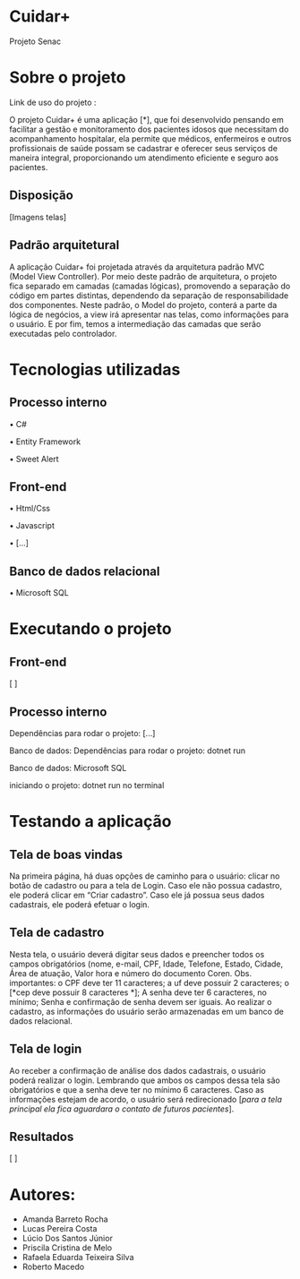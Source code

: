 # Cuidar+
Projeto Senac 

# Sobre o projeto 

Link de uso do projeto :

O projeto Cuidar+ é uma aplicação [*], que foi desenvolvido pensando em facilitar a gestão e monitoramento dos pacientes idosos que necessitam do acompanhamento hospitalar, ela permite que médicos, enfermeiros e outros profissionais de saúde possam se cadastrar e oferecer seus serviços de maneira integral, proporcionando um atendimento eficiente e seguro aos pacientes. 

## Disposição



[Imagens telas]



## Padrão arquitetural
A aplicação Cuidar+ foi projetada através da arquitetura padrão MVC (Model View Controller). Por meio deste padrão de arquitetura, o projeto fica separado em camadas (camadas lógicas), promovendo a separação do código em partes distintas, dependendo da separação de responsabilidade dos componentes.
Neste padrão, o Model do projeto, conterá a parte da lógica de negócios, a view irá apresentar nas telas, como informações para o usuário. E por fim, temos a intermediação das camadas que serão executadas pelo controlador.

# Tecnologias utilizadas
## Processo interno
•	C#

•	Entity Framework

•	Sweet Alert

## Front-end
•	Html/Css

•	Javascript

•	[...]

## Banco de dados relacional
• Microsoft SQL
# Executando o projeto
## Front-end

[              ]

## Processo interno
Dependências para rodar o projeto: [...]

Banco de dados:
Dependências para rodar o projeto: dotnet run

Banco de dados: Microsoft SQL

iniciando o projeto: dotnet run no terminal

# Testando a aplicação
## Tela de boas	 vindas
Na primeira página, há duas opções de caminho para o usuário: clicar no botão de cadastro ou para a tela de Login. Caso ele não possua cadastro, ele poderá clicar em “Criar cadastro”. Caso ele já possua seus dados cadastrais, ele poderá efetuar o login.
## Tela de cadastro
Nesta tela, o usuário deverá digitar seus dados e preencher todos os campos obrigatórios (nome, e-mail, CPF, Idade, Telefone, Estado, Cidade, Área de atuação, Valor hora e número do documento Coren.
Obs. importantes: o CPF deve ter 11 caracteres; a uf deve possuir 2 caracteres; o [*cep deve possuir 8 caracteres *]; A senha deve ter 6 caracteres, no mínimo; Senha e confirmação de senha devem ser iguais.
Ao realizar o cadastro, as informações do usuário serão armazenadas em um banco de dados relacional.  
## Tela de login
Ao receber a confirmação de análise dos dados cadastrais, o usuário poderá realizar o login. Lembrando que ambos os campos dessa tela são obrigatórios e que a senha deve ter no mínimo 6 caracteres.
Caso as informações estejam de acordo, o usuário será redirecionado [*para a tela principal ela fica aguardara o contato de futuros pacientes*].	
## Resultados
[              ]

# Autores:
- Amanda Barreto Rocha
- Lucas Pereira Costa
- Lúcio Dos Santos Júnior
- Priscila Cristina de Melo
- Rafaela Eduarda Teixeira Silva
- Roberto Macedo
